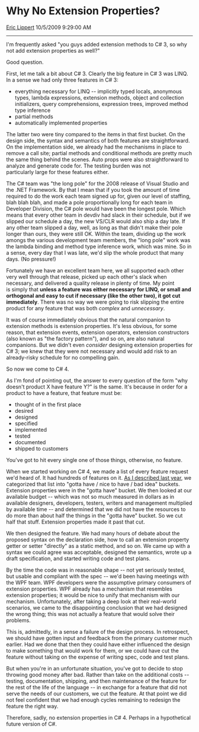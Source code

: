 <div id="page">

# Why No Extension Properties?

[Eric Lippert](https://social.msdn.microsoft.com/profile/Eric%20Lippert) 10/5/2009 9:29:00 AM

-----

<div id="content">

<div class="mine">

I'm frequently asked "you guys added extension methods to C\# 3, so why not add extension properties as well?" 

Good question.

First, let me talk a bit about C\# 3. Clearly the big feature in C\# 3 was LINQ. In a sense we had only three features in C\# 3:

  - everything necessary for LINQ -- implicitly typed locals, anonymous types, lambda expressions, extension methods, object and collection initializers, query comprehensions, expression trees, improved method type inference
  - partial methods
  - automatically implemented properties

The latter two were tiny compared to the items in that first bucket. On the design side, the syntax and semantics of both features are straightforward. On the implementation side, we already had the mechanisms in place to remove a call site; partial methods and conditional methods are pretty much the same thing behind the scenes. Auto props were also straightforward to analyze and generate code for. The testing burden was not particularly large for these features either.

The C\# team was "the long pole" for the 2008 release of Visual Studio and the .NET Framework. By that I mean that if you took the amount of time required to do the work each team signed up for, given our level of staffing, blah blah blah, and made a pole proportionally long for each team in Developer Division, the C\# pole would have been the longest pole. Which means that every other team in devdiv had slack in their schedule, but if we slipped our schedule a day, the new VS/CLR would also ship a day late. If any other team slipped a day, well, as long as that didn't make their pole longer than ours, they were still OK. Within the team, dividing up the work amongs the various development team members, the "long pole" work was the lambda binding and method type inference work, which was mine. So in a sense, every day that I was late, we'd slip the whole product that many days. (No pressure\!)

Fortunately we have an excellent team here, we all supported each other very well through that release, picked up each other's slack when necessary, and delivered a quality release in plenty of time. My point is simply that **unless a feature was either necessary for LINQ, or small and orthogonal and easy to cut if necessary (like the other two), it got cut immediately**. There was no way we were going to risk slipping the entire product for any feature that was both *complex* and *unnecessary*.

It was of course immediately obvious that the natural companion to extension methods is extension properties. It's less obvious, for some reason, that extension events, extension operators, extension constructors (also known as "the factory pattern"), and so on, are also natural companions. But we didn't even *consider* designing extension properties for C\# 3; we knew that they were not necessary and would add risk to an already-risky schedule for no compelling gain.

So now we come to C\# 4.

As I'm fond of pointing out, the answer to every question of the form "why doesn't product X have feature Y?" is the same. It's because in order for a product to have a feature, that feature must be:

  - thought of in the first place
  - desired
  - designed 
  - specified
  - implemented
  - tested
  - documented
  - shipped to customers

You've got to hit every single one of those things, otherwise, no feature. 

When we started working on C\# 4, we made a list of every feature request we'd heard of. It had hundreds of features on it. [As I described last year](http://blogs.msdn.com/ericlippert/archive/2008/10/08/the-future-of-c-part-one.aspx), we categorized that list into "gotta have / nice to have / bad idea" buckets. Extension properties were in the "gotta have" bucket. We then looked at our available budget -- which was not so much measured in dollars as in available designers, developers, testers, writers and management multiplied by available time -- and determined that we did not have the resources to do more than about half the things in the "gotta have" bucket. So we cut half that stuff. Extension properties made it past that cut.

We then designed the feature. We had many hours of debate about the proposed syntax on the declaration side, how to call an extension property getter or setter "directly" as a static method, and so on. We came up with a syntax we could agree was acceptable, designed the semantics, wrote up a draft specification, and started writing code and test plans.

By the time the code was in reasonable shape -- not yet seriously tested, but usable and compliant with the spec -- we'd been having meetings with the WPF team. WPF developers were the assumptive primary consumers of extension properties. WPF already has a mechanism that resembles extension properties; it would be nice to unify that mechanism with our mechanism. Unfortunately, after taking a deep look at their real-world scenarios, we came to the disappointing conclusion that we had designed the wrong thing; this was not actually a feature that would solve their problems.

This is, admittedly, in a sense a failure of the design process. In retrospect, we should have gotten input and feedback from the primary customer much earlier. Had we done that then they could have either influenced the design to make something that would work for them, or we could have cut the feature without taking on the expense of writing spec, code and test plans.

But when you're in an unfortunate situation, you've got to decide to stop throwing good money after bad. Rather than take on the additional costs -- testing, documentation, shipping, and then maintenance of the feature for the rest of the life of the language -- in exchange for a feature that did not serve the needs of our customers, we cut the feature. At that point we did not feel confident that we had enough cycles remaining to redesign the feature the right way.

Therefore, sadly, no extension properties in C\# 4. Perhaps in a hypothetical future version of C\#.

</div>

</div>

</div>

